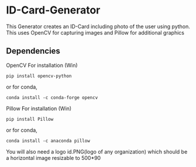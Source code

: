 # ID-Card-Generator

This Generator creates an ID-Card including photo of the user using python. This uses OpenCV for capturing images and Pillow for additional graphics 

## Dependencies

OpenCV
For installation (Win)
  
  `pip install opencv-python`

or for conda,
  
  `conda install -c conda-forge opencv`

Pillow
For installation (Win)
  
  `pip install Pillow`

or for conda,
  
  `conda install -c anaconda pillow`

You will also need a logo id.PNG(logo of any organization) which should be a horizontal image resizable to 500*90
